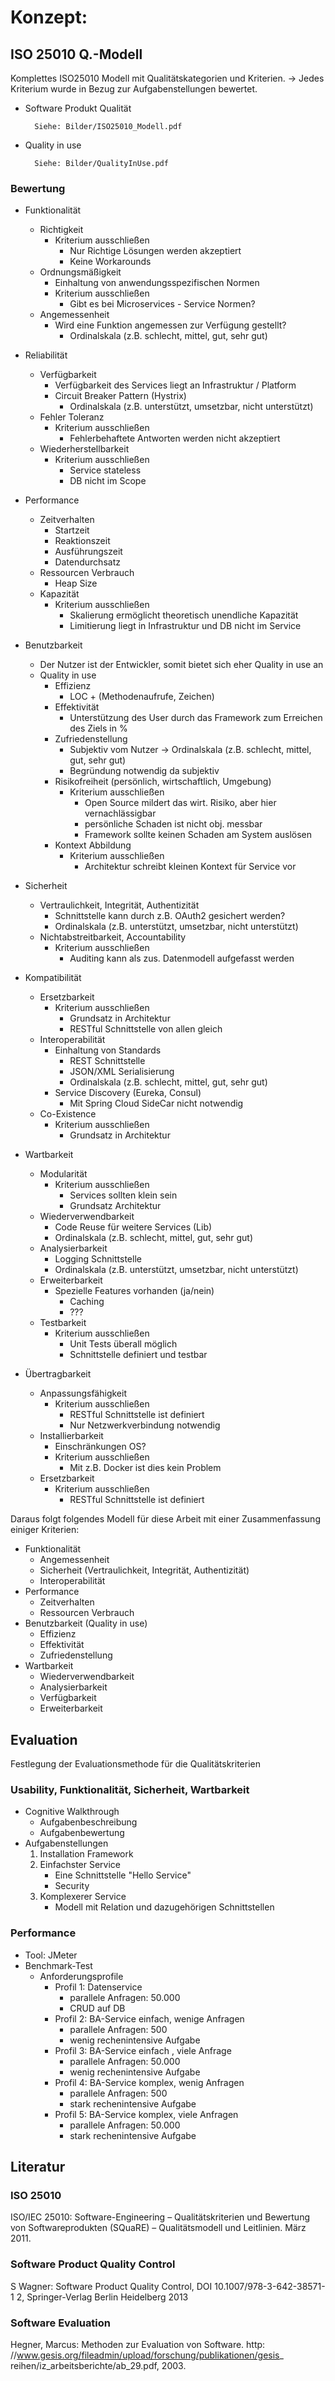 # Konzept:

## ISO 25010 Q.-Modell

Komplettes ISO25010 Modell mit Qualitätskategorien und Kriterien.
-> Jedes Kriterium wurde in Bezug zur Aufgabenstellungen bewertet.

* Software Produkt Qualität

        Siehe: Bilder/ISO25010_Modell.pdf

* Quality in use

        Siehe: Bilder/QualityInUse.pdf

### Bewertung

* Funktionalität
    * Richtigkeit
        * Kriterium ausschließen
            * Nur Richtige Lösungen werden akzeptiert
            * Keine Workarounds
    * Ordnungsmäßigkeit
        * Einhaltung von anwendungsspezifischen Normen
        * Kriterium ausschließen
            * Gibt es bei Microservices - Service Normen?
    * Angemessenheit
        * Wird eine Funktion angemessen zur Verfügung gestellt?
            * Ordinalskala (z.B. schlecht, mittel, gut, sehr gut)

* Reliabilität
    * Verfügbarkeit
        * Verfügbarkeit des Services liegt an Infrastruktur / Platform
        * Circuit Breaker Pattern (Hystrix)
            * Ordinalskala (z.B. unterstützt, umsetzbar, nicht unterstützt)
    * Fehler Toleranz
        * Kriterium ausschließen
            * Fehlerbehaftete Antworten werden nicht akzeptiert
    * Wiederherstellbarkeit
        * Kriterium ausschließen
            * Service stateless
            * DB nicht im Scope

* Performance
    * Zeitverhalten
        * Startzeit
        * Reaktionszeit
        * Ausführungszeit
        * Datendurchsatz
    * Ressourcen Verbrauch
        * Heap Size
    * Kapazität
        * Kriterium ausschließen
            * Skalierung ermöglicht theoretisch unendliche Kapazität
            * Limitierung liegt in Infrastruktur und DB nicht im Service

* Benutzbarkeit
    * Der Nutzer ist der Entwickler, somit bietet sich eher Quality in use an
    * Quality in use
        * Effizienz
            * LOC + (Methodenaufrufe, Zeichen)
        * Effektivität
            * Unterstützung des User durch das Framework zum Erreichen des Ziels in %
        * Zufriedenstellung
            * Subjektiv vom Nutzer -> Ordinalskala (z.B. schlecht, mittel, gut, sehr gut)
            * Begründung notwendig da subjektiv
        * Risikofreiheit (persönlich, wirtschaftlich, Umgebung)
            * Kriterium ausschließen
                * Open Source mildert das wirt. Risiko, aber hier vernachlässigbar
                * persönliche Schaden ist nicht obj. messbar
                * Framework sollte keinen Schaden am System auslösen
        * Kontext Abbildung
            * Kriterium ausschließen
                * Architektur schreibt kleinen Kontext für Service vor

* Sicherheit
    * Vertraulichkeit, Integrität, Authentizität
        * Schnittstelle kann durch z.B. OAuth2 gesichert werden?
        * Ordinalskala (z.B. unterstützt, umsetzbar, nicht unterstützt)
    * Nichtabstreitbarkeit, Accountability
        * Kriterium ausschließen
            * Auditing kann als zus. Datenmodell aufgefasst werden

* Kompatibilität
    * Ersetzbarkeit
        * Kriterium ausschließen
            * Grundsatz in Architektur
            * RESTful Schnittstelle von allen gleich
    * Interoperabilität
        * Einhaltung von Standards
            * REST Schnittstelle
            * JSON/XML Serialisierung
            * Ordinalskala (z.B. schlecht, mittel, gut, sehr gut)
        * Service Discovery (Eureka, Consul)
            * Mit Spring Cloud SideCar nicht notwendig
    * Co-Existence
        * Kriterium ausschließen
            * Grundsatz in Architektur

* Wartbarkeit
    * Modularität
        * Kriterium ausschließen
            * Services sollten klein sein
            * Grundsatz Architektur
    * Wiederverwendbarkeit
        * Code Reuse für weitere Services (Lib)
        * Ordinalskala (z.B. schlecht, mittel, gut, sehr gut)
    * Analysierbarkeit
        * Logging Schnittstelle
        * Ordinalskala (z.B. unterstützt, umsetzbar, nicht unterstützt)
    * Erweiterbarkeit
        * Spezielle Features vorhanden (ja/nein)
            * Caching
            * ???
    * Testbarkeit
        * Kriterium ausschließen
            * Unit Tests überall möglich
            * Schnittstelle definiert und testbar

* Übertragbarkeit
    * Anpassungsfähigkeit
        * Kriterium ausschließen
            * RESTful Schnittstelle ist definiert
            * Nur Netzwerkverbindung notwendig
    * Installierbarkeit
        * Einschränkungen OS?
        * Kriterium ausschließen
          * Mit z.B. Docker ist dies kein Problem
    * Ersetzbarkeit
        * Kriterium ausschließen
            * RESTful Schnittstelle ist definiert

Daraus folgt folgendes Modell für diese Arbeit mit einer Zusammenfassung einiger
Kriterien:

* Funktionalität
    * Angemessenheit
    * Sicherheit (Vertraulichkeit, Integrität, Authentizität)
    * Interoperabilität
* Performance
    * Zeitverhalten
    * Ressourcen Verbrauch
* Benutzbarkeit (Quality in use)
    * Effizienz
    * Effektivität
    * Zufriedenstellung
* Wartbarkeit
    * Wiederverwendbarkeit
    * Analysierbarkeit
    * Verfügbarkeit
    * Erweiterbarkeit

## Evaluation

Festlegung der Evaluationsmethode für die Qualitätskriterien

### Usability, Funktionalität, Sicherheit, Wartbarkeit
* Cognitive Walkthrough
    * Aufgabenbeschreibung
    * Aufgabenbewertung
* Aufgabenstellungen
    1. Installation Framework
    2. Einfachster Service
        * Eine Schnittstelle "Hello Service"
        * Security
    3. Komplexerer Service
        * Modell mit Relation und dazugehörigen Schnittstellen

### Performance
* Tool: JMeter
* Benchmark-Test
    * Anforderungsprofile
        * Profil 1: Datenservice
            * parallele Anfragen: 50.000
            * CRUD auf DB
        * Profil 2: BA-Service einfach, wenige Anfragen
            * parallele Anfragen: 500
            * wenig rechenintensive Aufgabe
        * Profil 3: BA-Service einfach , viele Anfrage
            * parallele Anfragen: 50.000
            * wenig rechenintensive Aufgabe
        * Profil 4: BA-Service komplex, wenig Anfragen
            * parallele Anfragen: 500
            * stark rechenintensive Aufgabe
        * Profil 5: BA-Service komplex, viele Anfragen
            * parallele Anfragen: 50.000
            * stark rechenintensive Aufgabe


## Literatur
### ISO 25010
ISO/IEC 25010: Software-Engineering – Qualitätskriterien und Bewertung von Softwareprodukten (SQuaRE) – Qualitätsmodell und Leitlinien. März 2011.

### Software Product Quality Control
S Wagner: Software Product Quality Control, DOI 10.1007/978-3-642-38571-1 2, Springer-Verlag Berlin Heidelberg 2013

### Software Evaluation
Hegner, Marcus: Methoden zur Evaluation von Software. http: //www.gesis.org/fileadmin/upload/forschung/publikationen/gesis_ reihen/iz_arbeitsberichte/ab_29.pdf, 2003.
